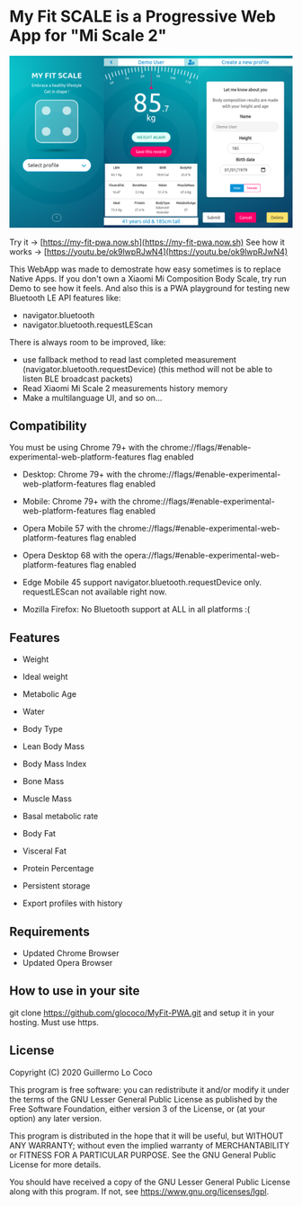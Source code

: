 # My Fit SCALE is a Progressive Web App for "Mi Scale 2"
![MyFitSCALE](/screenshot.png?raw=true)

Try it -> [https://my-fit-pwa.now.sh](https://my-fit-pwa.now.sh)
See how it works -> [https://youtu.be/ok9lwpRJwN4](https://youtu.be/ok9lwpRJwN4)

This WebApp was made to demostrate how easy sometimes is to replace Native Apps. If you don't own a Xiaomi Mi Composition Body Scale, try run Demo to see how it feels.
And also this is a PWA playground for testing new Bluetooth LE API features like:

- navigator.bluetooth
- navigator.bluetooth.requestLEScan


There is always room to be improved, like:
- use fallback method to read last completed measurement (navigator.bluetooth.requestDevice)
  (this method will not be able to listen BLE broadcast packets)
- Read Xiaomi Mi Scale 2 measurements history memory
- Make a multilanguage UI, and so on...

## Compatibility
You must be using Chrome 79+ with the chrome://flags/#enable-experimental-web-platform-features flag enabled

- Desktop: Chrome 79+ with the chrome://flags/#enable-experimental-web-platform-features flag enabled
- Mobile: Chrome 79+ with the chrome://flags/#enable-experimental-web-platform-features flag enabled

- Opera Mobile 57 with the chrome://flags/#enable-experimental-web-platform-features flag enabled
- Opera Desktop 68 with the opera://flags/#enable-experimental-web-platform-features flag enabled

- Edge Mobile 45 support navigator.bluetooth.requestDevice only. requestLEScan not available right now.

- Mozilla Firefox: No Bluetooth support at ALL in all platforms :(

## Features
* Weight
* Ideal weight
* Metabolic Age
* Water
* Body Type
* Lean Body Mass
* Body Mass Index
* Bone Mass
* Muscle Mass
* Basal metabolic rate
* Body Fat
* Visceral Fat
* Protein Percentage

* Persistent storage
* Export profiles with history

## Requirements
* Updated Chrome Browser
* Updated Opera Browser

## How to use in your site
git clone https://github.com/glococo/MyFit-PWA.git
and setup it in your hosting. Must use https.

## License
Copyright (C) 2020 Guillermo Lo Coco

This program is free software: you can redistribute it and/or modify
it under the terms of the GNU Lesser General Public License as published by
the Free Software Foundation, either version 3 of the License, or
(at your option) any later version.

This program is distributed in the hope that it will be useful,
but WITHOUT ANY WARRANTY; without even the implied warranty of
MERCHANTABILITY or FITNESS FOR A PARTICULAR PURPOSE.  See the
GNU General Public License for more details.

You should have received a copy of the GNU Lesser General Public License
along with this program.  If not, see <https://www.gnu.org/licenses/lgpl>.
